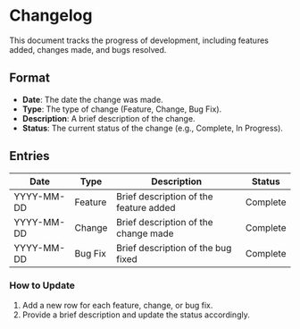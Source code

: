 # Changelog

This document tracks the progress of development, including features added, changes made, and bugs resolved.

## Format
- **Date**: The date the change was made.
- **Type**: The type of change (Feature, Change, Bug Fix).
- **Description**: A brief description of the change.
- **Status**: The current status of the change (e.g., Complete, In Progress).

## Entries

| Date       | Type       | Description                              | Status   |
|------------|------------|------------------------------------------|----------|
| YYYY-MM-DD | Feature    | Brief description of the feature added  | Complete |
| YYYY-MM-DD | Change     | Brief description of the change made    | Complete |
| YYYY-MM-DD | Bug Fix    | Brief description of the bug fixed      | Complete |

### How to Update
1. Add a new row for each feature, change, or bug fix.
2. Provide a brief description and update the status accordingly.